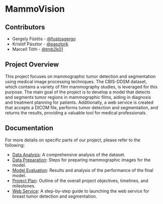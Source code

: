 # MammoVision

## Contributors

* Gergely Füstös - [@fustosgergo](https://github.com/fustosgergo)
* Kristóf Pásztor - [@pasztork](https://github.com/pasztork)
* Marcell Tóth - [@tmb2k01](https://github.com/tmb2k01)

## Project Overview

This project focuses on mammographic tumor detection and segmentation using medical image processing techniques. The CBIS-DDSM dataset, which contains a variety of film mammography studies, is leveraged for this purpose. The main goal of the project is to develop a model that detects and segments tumor regions in mammographic films, aiding in diagnosis and treatment planning for patients. Additionally, a web service is created that accepts a DICOM file, performs tumor detection and segmentation, and returns the results, providing a valuable tool for medical professionals.

## Documentation

For more details on specific parts of our project, please refer to the following:

* [Data Analysis](doc/data_analysis.md): A comprehensive analysis of the dataset.
* [Data Preparation](doc/data_preparation.md): Steps for preparing mammographic images for the model.
* [Model Evaluation](doc/model_evaluation.md): Results and analysis of the performance of the final model.
* [Project Plan](doc/project_plan.md): Outline of the overall project objectives, timelines, and milestones.
* [Web Service](doc/web_service.md): A step-by-step guide to launching the web service for breast tumor detection and segmentation.
